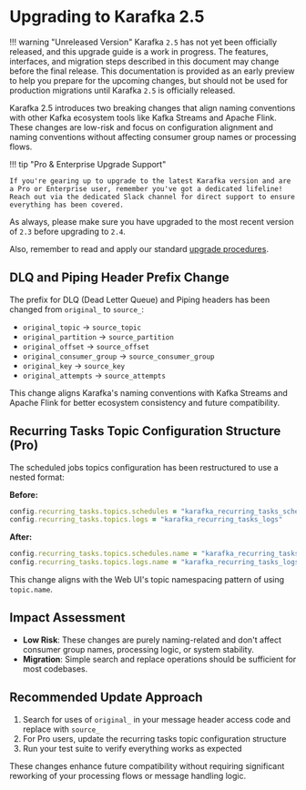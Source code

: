 # Upgrading to Karafka 2.5

!!! warning "Unreleased Version"
    Karafka `2.5` has not yet been officially released, and this upgrade guide is a work in progress. The features, interfaces, and migration steps described in this document may change before the final release. This documentation is provided as an early preview to help you prepare for the upcoming changes, but should not be used for production migrations until Karafka `2.5` is officially released.

Karafka 2.5 introduces two breaking changes that align naming conventions with other Kafka ecosystem tools like Kafka Streams and Apache Flink. These changes are low-risk and focus on configuration alignment and naming conventions without affecting consumer group names or processing flows.

!!! tip "Pro & Enterprise Upgrade Support"

    If you're gearing up to upgrade to the latest Karafka version and are a Pro or Enterprise user, remember you've got a dedicated lifeline! Reach out via the dedicated Slack channel for direct support to ensure everything has been covered.

As always, please make sure you have upgraded to the most recent version of `2.3` before upgrading to `2.4`.

Also, remember to read and apply our standard [upgrade procedures](https://karafka.io/docs/Upgrading/).

## DLQ and Piping Header Prefix Change

The prefix for DLQ (Dead Letter Queue) and Piping headers has been changed from `original_` to `source_`:

- `original_topic` → `source_topic`
- `original_partition` → `source_partition`
- `original_offset` → `source_offset`
- `original_consumer_group` → `source_consumer_group`
- `original_key` → `source_key`
- `original_attempts` → `source_attempts`

This change aligns Karafka's naming conventions with Kafka Streams and Apache Flink for better ecosystem consistency and future compatibility.

## Recurring Tasks Topic Configuration Structure (Pro)

The scheduled jobs topics configuration has been restructured to use a nested format:

**Before:**

```ruby
config.recurring_tasks.topics.schedules = "karafka_recurring_tasks_schedules"
config.recurring_tasks.topics.logs = "karafka_recurring_tasks_logs"
```

**After:**

```ruby
config.recurring_tasks.topics.schedules.name = "karafka_recurring_tasks_schedules"
config.recurring_tasks.topics.logs.name = "karafka_recurring_tasks_logs"
```

This change aligns with the Web UI's topic namespacing pattern of using `topic.name`.

## Impact Assessment

- **Low Risk**: These changes are purely naming-related and don't affect consumer group names, processing logic, or system stability.
- **Migration**: Simple search and replace operations should be sufficient for most codebases.

## Recommended Update Approach

1. Search for uses of `original_` in your message header access code and replace with `source_`
2. For Pro users, update the recurring tasks topic configuration structure
3. Run your test suite to verify everything works as expected

These changes enhance future compatibility without requiring significant reworking of your processing flows or message handling logic.
